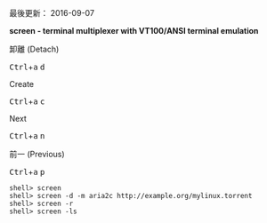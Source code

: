 最後更新： 2016-09-07    

**screen - terminal multiplexer with VT100/ANSI terminal emulation**


卸離 (Detach)

<kbd>Ctrl</kbd>+<kbd>a</kbd> <kbd>d</kbd>

Create

<kbd>Ctrl</kbd>+<kbd>a</kbd> <kbd>c</kbd>

Next

<kbd>Ctrl</kbd>+<kbd>a</kbd> <kbd>n</kbd>

前一 (Previous)

<kbd>Ctrl</kbd>+<kbd>a</kbd> <kbd>p</kbd>


```console
shell> screen
shell> screen -d -m aria2c http://example.org/mylinux.torrent
shell> screen -r
shell> screen -ls
```

